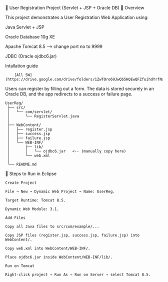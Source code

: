 📘 User Registration Project (Servlet + JSP + Oracle DB)
🔹 Overview

This project demonstrates a User Registration Web Application using:

Java Servlet + JSP

Oracle Database 10g XE

Apache Tomcat 8.5 --> change port no to 9999

JDBC (Oracle ojdbc6.jar)

Intallation guide
                
        [All SW](https://drive.google.com/drive/folders/1ZwTOro69JwQb5HQEwQFZfuihdYrfNsyY)

Users can register by filling out a form. The data is stored securely in an Oracle DB, and the app redirects to a success or failure page.

    UserReg/
     ├── src/
     │   └── com/servlet/
     │       └── RegisterServlet.java
     │
     ├── WebContent/
     │   ├── register.jsp
     │   ├── success.jsp
     │   ├── failure.jsp
     │   └── WEB-INF/
     │       ├── lib/
     │       │   └── ojdbc6.jar   <-- (manually copy here)
     │       └── web.xml
     │
     └── README.md

 🔹 Steps to Run in Eclipse

    Create Project
    
    File → New → Dynamic Web Project → Name: UserReg.
    
    Target Runtime: Tomcat 8.5.
    
    Dynamic Web Module: 3.1.
    
    Add Files
    
    Copy all Java files to src/com/example/...
    
    Copy JSP files (register.jsp, success.jsp, failure.jsp) into WebContent/.
    
    Copy web.xml into WebContent/WEB-INF/.
    
    Place ojdbc6.jar inside WebContent/WEB-INF/lib/.
    
    Run on Tomcat
    
    Right-click project → Run As → Run on Server → select Tomcat 8.5.
    
